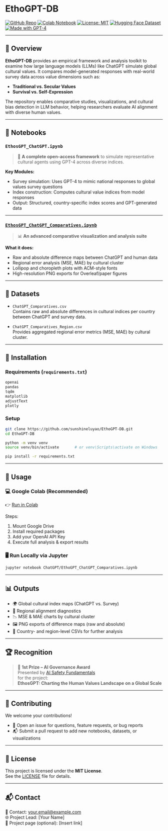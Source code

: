 # EthoGPT-DB

[![GitHub Repo](https://img.shields.io/badge/GitHub-sunshineluyao%2FEthoGPT--DB-blue?logo=github)](https://github.com/sunshineluyao/EthoGPT-DB)
[![Colab Notebook](https://img.shields.io/badge/Open%20in-Google%20Colab-orange?logo=googlecolab)](https://colab.research.google.com/github/sunshineluyao/EthoGPT-DB/blob/main/ChatGPT/EthoGPT_ChatGPT_Comparatives.ipynb)
[![License: MIT](https://img.shields.io/badge/License-MIT-green.svg)](https://opensource.org/licenses/MIT)
[![Hugging Face Dataset](https://img.shields.io/badge/Dataset-Hugging%20Face-yellow?logo=huggingface)](https://huggingface.co/datasets)
[![Made with GPT-4](https://img.shields.io/badge/Made%20with-GPT--4-purple?logo=openai)](https://openai.com/gpt-4)

---

## 🧭 Overview

**EthoGPT-DB** provides an empirical framework and analysis toolkit to examine how large language models (LLMs) like ChatGPT simulate global cultural values. It compares model-generated responses with real-world survey data across value dimensions such as:

- **Traditional vs. Secular Values**
- **Survival vs. Self-Expression**

The repository enables comparative studies, visualizations, and cultural bias detection in LLM behavior, helping researchers evaluate AI alignment with diverse human values.

---

## 📘 Notebooks

### `EthosGPT_ChatGPT.ipynb`  
> 🧠 **A complete open-access framework** to simulate representative cultural agents using GPT-4 across diverse indices.

**Key Modules:**
- Survey simulation: Uses GPT-4 to mimic national responses to global values survey questions
- Index construction: Computes cultural value indices from model responses
- Output: Structured, country-specific index scores and GPT-generated data

---

### [`EthosGPT_ChatGPT_Comparatives.ipynb`](https://github.com/sunshineluyao/EthoGPT-DB/blob/main/ChatGPT/EthoGPT_ChatGPT_Comparatives.ipynb)  
> 📊 **An advanced comparative visualization and analysis suite**

**What it does:**
- Raw and absolute difference maps between ChatGPT and human data
- Regional error analysis (MSE, MAE) by cultural cluster
- Lollipop and choropleth plots with ACM-style fonts
- High-resolution PNG exports for Overleaf/paper figures

---

## 📁 Datasets

- `ChatGPT_Comparatives.csv`  
  Contains raw and absolute differences in cultural indices per country between ChatGPT and survey data.

- `ChatGPT_Comparatives_Region.csv`  
  Provides aggregated regional error metrics (MSE, MAE) by cultural cluster.

---

## 🔧 Installation

### Requirements (`requirements.txt`)
```txt
openai
pandas
tqdm
matplotlib
adjustText
plotly
```

### Setup

```bash
git clone https://github.com/sunshineluyao/EthoGPT-DB.git
cd EthoGPT-DB

python -m venv venv
source venv/bin/activate       # or venv\Scripts\activate on Windows

pip install -r requirements.txt
```

---

## 🚀 Usage

### 💻 Google Colab (Recommended)

👉 [Run in Colab](https://colab.research.google.com/github/sunshineluyao/EthoGPT-DB/blob/main/ChatGPT/EthoGPT_ChatGPT_Comparatives.ipynb)

Steps:
1. Mount Google Drive
2. Install required packages
3. Add your OpenAI API Key
4. Execute full analysis & export results

### 🖥️ Run Locally via Jupyter

```bash
jupyter notebook ChatGPT/EthoGPT_ChatGPT_Comparatives.ipynb
```

---

## 📊 Outputs

- 🌍 Global cultural index maps (ChatGPT vs. Survey)
- 🧭 Regional alignment diagnostics
- 📉 MSE & MAE charts by cultural cluster
- 🖼️ PNG exports of difference maps (raw and absolute)
- 📁 Country- and region-level CSVs for further analysis

---

## 🏆 Recognition

> 🥇 **1st Prize – AI Governance Award**  
> Presented by [AI Safety Fundamentals](https://aisafetyfundamentals.com/projects/ethosgpt-charting-the-human-values-landscape-on-a-global-scale/)  
> for the project:  
> **EthosGPT: Charting the Human Values Landscape on a Global Scale**

---

## 🤝 Contributing

We welcome your contributions!

- 💬 Open an issue for questions, feature requests, or bug reports
- 📬 Submit a pull request to add new notebooks, datasets, or visualizations

---

## 📜 License

This project is licensed under the **MIT License**.  
See the [LICENSE](LICENSE) file for details.

---

## 📬 Contact

📧 Contact: your.email@example.com  
🌐 Project Lead: [Your Name]  
🔗 Project page (optional): [Insert link]
